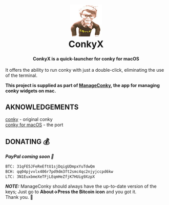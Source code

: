 <h1 align="center">
  <a><img src="icon.jpg" alt="ConkyX" width="100"></a>
  <br>
  ConkyX
  <br>
</h1>

<h4 align="center">ConkyX is a quick-launcher for conky for macOS</h4>

It offers the ability to run conky with just a double-click, eliminating the use of the terminal.

**This project is supplied as part of [ManageConky](https://github.com/Conky-for-macOS/Manage-Conky), the app for managing conky widgets on mac.**

## AKNOWLEDGEMENTS

[conky](https://github.com/brndnmtthws/conky) - original conky <br>
[conky for macOS](https://github.com/npyl/conky-for-macOS) - the port

## DONATING 💰

***PayPal coming soon 👊***

```
BTC: 31qFE5JFeReEftU1sjDqigUDmpxYuTdwQm
BCH: qq04pjvvlx406r7pd9dm3ft2smc4qc2njyjccpd6kw
LTC: 3N1EuxbmeXeTFjLEqmHeZfjK7HUig9XzpX
```

***NOTE:*** ManageConky should always have the up-to-date version of the keys; Just go to **About->Press the Bitcoin icon** and you got it. <br>
Thank you. :beers:
